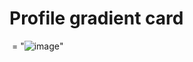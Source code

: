 # Profile gradient card 
<img> <src>= "![image](https://github.com/DaniilF12/Profile/assets/163896312/a27adc9c-56df-4306-8ffe-4eaeab71fb87)"
